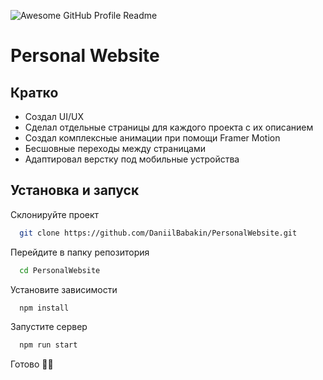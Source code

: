 <img alt="Awesome GitHub Profile Readme" src="https://media.giphy.com/media/wD3FCYUtGSTC7Mg2QT/giphy.gif"> </img>
# Personal Website

## Кратко
- Создал UI/UX
- Сделал отдельные страницы для каждого проекта с их описанием
- Создал комплексные анимации при помощи Framer Motion
- Бесшовные переходы между страницами
- Адаптировал верстку под мобильные устройства

## Установка и запуск

Склонируйте проект

```bash
  git clone https://github.com/DaniilBabakin/PersonalWebsite.git
```

Перейдите в папку репозитория

```bash
  cd PersonalWebsite
```

Установите зависимости

```bash
  npm install
```

Запустите сервер

```bash
  npm run start
```
Готово 🐱‍👤
